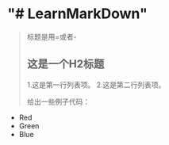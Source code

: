 "# LearnMarkDown" 
==================
>标题是用=或者-
> ## 这是一个H2标题
> 
> 1.这是第一行列表项。
> 2.这是第二行列表项。
> 
> 给出一些例子代码：
> 
*   Red
*   Green
*   Blue
